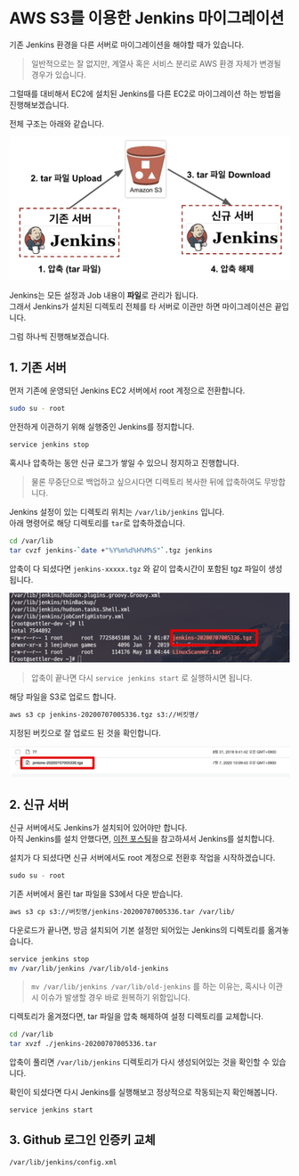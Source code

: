 # AWS S3를 이용한 Jenkins 마이그레이션

기존 Jenkins 환경을 다른 서버로 마이그레이션을 해야할 때가 있습니다.  

> 일반적으로는 잘 없지만, 계열사 혹은 서비스 분리로 AWS 환경 자체가 변경될 경우가 있습니다.

그럴때를 대비해서 EC2에 설치된 Jenkins를 다른 EC2로 마이그레이션 하는 방법을 진행해보겠습니다.  
  
전체 구조는 아래와 같습니다.

![intro](./images/intro.png)

Jenkins는 모든 설정과 Job 내용이 **파일**로 관리가 됩니다.  
그래서 Jenkins가 설치된 디렉토리 전체를 타 서버로 이관만 하면 마이그레이션은 끝입니다.  

그럼 하나씩 진행해보겠습니다.

## 1. 기존 서버

먼저 기존에 운영되던 Jenkins EC2 서버에서 root 계정으로 전환합니다.

```bash
sudo su - root
```

안전하게 이관하기 위해 실행중인 Jenkins를 정지합니다.

```bash
service jenkins stop
```

혹시나 압축하는 동안 신규 로그가 쌓일 수 있으니 정지하고 진행합니다.

> 물론 무중단으로 백업하고 싶으시다면 디렉토리 복사한 뒤에 압축하여도 무방합니다.

Jenkins 설정이 있는 디렉토리 위치는 ```/var/lib/jenkins``` 입니다.  
아래 명령어로 해당 디렉토리를 ```tar```로 압축하겠습니다.

```bash
cd /var/lib
tar cvzf jenkins-`date +"%Y%m%d%H%M%S"`.tgz jenkins
```

압축이 다 되셨다면 ```jenkins-xxxxx.tgz``` 와 같이 압축시간이 포함된 tgz 파일이 생성 됩니다.  

![tar](./images/tar.png)

> 압축이 끝나면 다시 ```service jenkins start``` 로 실행하시면 됩니다.

해당 파일을 S3로 업로드 합니다.

```bash
aws s3 cp jenkins-20200707005336.tgz s3://버킷명/
```

지정된 버킷으로 잘 업로드 된 것을 확인합니다.

![s3-upload](./images/s3-upload.png)


## 2. 신규 서버

신규 서버에서도 Jenkins가 설치되어 있어야만 합니다.  
아직 Jenkins를 설치 안했다면, [이전 포스팅](https://jojoldu.tistory.com/441)을 참고하셔서 Jenkins를 설치합니다.  
  
설치가 다 되셨다면 신규 서버에서도 root 계정으로 전환후 작업을 시작하겠습니다.
  
```java
sudo su - root
```

기존 서버에서 올린 tar 파일을 S3에서 다운 받습니다.  

```bash
aws s3 cp s3://버킷명/jenkins-20200707005336.tar /var/lib/
```

다운로드가 끝나면, 방금 설치되어 기본 설정만 되어있는 Jenkins의 디렉토리를 옮겨놓습니다.

```bash
service jenkins stop
mv /var/lib/jenkins /var/lib/old-jenkins
```

> ```mv /var/lib/jenkins /var/lib/old-jenkins``` 를 하는 이유는, 혹시나 이관시 이슈가 발생할 경우 바로 원복하기 위함입니다.

디렉토리가 옮겨졌다면, tar 파일을 압축 해제하여 설정 디렉토리를 교체합니다.

```bash
cd /var/lib
tar xvzf ./jenkins-20200707005336.tar
```

압축이 풀리면 ```/var/lib/jenkins``` 디렉토리가 다시 생성되어있는 것을 확인할 수 있습니다.  
  
확인이 되셨다면 다시 Jenkins를 실행해보고 정상적으로 작동되는지 확인해봅니다.

```bash
service jenkins start
```


## 3. Github 로그인 인증키 교체

```bash
/var/lib/jenkins/config.xml
```